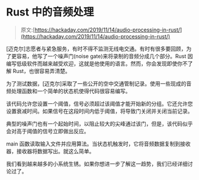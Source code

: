 # Rust 中的音频处理

> 原文:[https://hackaday.com/2019/11/14/audio-processing-in-rust/](https://hackaday.com/2019/11/14/audio-processing-in-rust/)

[迈克尔]志愿者与紧急服务，有时不得不监测无线电交通。有时有很多要回顾，为了更容易，他写了一个噪声门(noise gate)来将录制的音频分成几个部分。Rust 因编写低级软件而越来越受欢迎，这就是他使用的语言。然而，你会发现即使你不了解 Rust，也很容易弄清楚。

为了测试数据，[迈克尔]采取了一些公开的空中交通管制记录。使用一些现成的音频处理函数和一个简单的状态机使得代码很容易编写。

该代码允许您设置一个阈值，信号必须超过该阈值才能开始新的分组。它还允许您设置衰减时间。如果信号在这段时间内低于阈值，将导致门关闭并关闭当前记录。

典型的噪声门也有一个起始时间，以阻止较大的尖峰通过该门，但是，该代码似乎会对高于阈值的信号立即做出反应。

main 函数读取输入文件并应用算法。当状态机触发时，它将音频数据复制到接收器，接收器将数据写出。就这么简单。

我们看到越来越多的小系统生锈。如果你想进一步了解这一趋势，我们已经详细讨论过了。